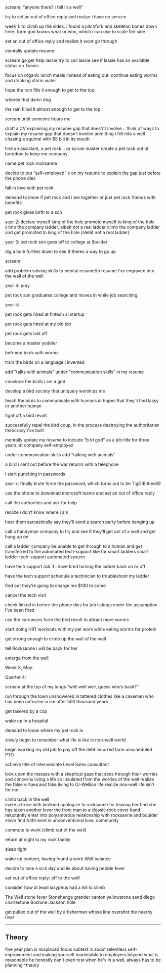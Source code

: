 
scream, “anyone there? i fell in a well” 

try to set an out of office reply and realize i have no service


week 1:  to climb up the sides. i found a pitchfork and skeleton bones down here, form god knows what or who, which i can use to scale the side. 

set an out of office reply and realize it wont go through 
 
mentally update resume 

scream go get help lassie 
try to call lassie 
see if lassie has an available status on Teams

focus on organic lunch meals instead of eating out:
continue eating worms and drinking storm water 

hope the rain fills it enough to get to the top

wheres that damn dog 

the rain filled it almost enough to get to the top 

scream until someone hears me 

draft a CV explaining my resume gap that does'nt involve...
think of ways to explain my resume gap that doesn’t involve admitting i fell into a well chasing a squirrel with $5 bill in its mouth 

hire an assistant, a pet rock...
or scrum master
create a pet rock out of boredom to keep me company 

name pet rock rocksanne

decide to put “self-employed” x on my resume to explain the gap just before the phone dies


fall in love with pet rock 

demand to know if pet rock and i are together or just pet rock friends with benefits 

pet rock gives birth to a son


year 2: declare myself king of the hole 
promote myself to king of the hole
climb the company ladder, albeit not a real ladder
climb the company ladder and get promoted to king of the hole (alebit not a real ladder)

year 3: pet rock son goes off to college at Boulder 

dig a hole further down to see if theres a way to go up 

scream

add problem solving skills to mental resume/to resume i've engraved into the wall of the well

year 4: pray 


pet rock son graduates college and moves in while job searching

year 5: 

pet rock gets hired at fintech ai startup 

pet rock gets hired at my old job

pet rock gets laid off 

become a master yodeler 

befriend birds with worms 



train the birds on a language i invented 

add "talks with animals" under "communication skills" in my resume

convince the birds i am a god 

develop a bird society that uniquely worships me

teach the birds to  communicate with humans in hopes that they’ll find lassy or another human 

fight off a bird revolt 

successfully repel the bird coup, in the process destroying the authoritarian theocracy i’ve built 

mentally update my resume  to include “bird god” as a job title for three years, at company self-employed 

under communication skills add "talking with animals"

a bird i sent out before the war returns with a telephone  
 
i start punching in passwords 

year x: finally brute force the password, which turns out to be TigOlBitties69

use the phone to download microsoft teams and set an out of office reply 

call the authorities and ask for help

realize i don’t know where i am 

hear them sarcastically say they’ll send a search party before hanging up 

call a handyman company to try and see if they’ll get out of a well and get hung up on 

call a ladder company be unable to get through to a  human and get transferred to the automated tech-support like for smart ladders 
smart ladder tech-support automated system 

have tech support ask if i have tired turning the ladder back on or off

have the tech support schedule a technician to troubleshoot my ladder 

find out they’re going to charge me $100 to come 

cancel the tech visit 

check linked in before the phone dies for job listings under the assumption i’ve been fired 

use the carcasses form the bird  revolt to attract more worms

start doing HIIT  workouts with my pet work while eating worms for protein 

get strong enough to climb up the wall of the well

tell Rocksanne i will be back for her

emerge from the well

Week X, Mon:

Quarter 4:

scream at the top of my lungs “well well well, guess who’s back?” 

run through the town unshowered in tattered clothes like a caveman who has been unfrozen in ice after 500 thousand years

get tasered by a cop 

wake up in a hospital 

demand to know where my pet rock is 

slowly begin to remember what  life is like in  non-well world 

begin working my old job to pay off the debt incurred form unscheduled PTO  

achieve title of Intermediate Level Sales consultant   

look upon the masses with a skeptical gaze that sees through their worries and concerns 
living a life so insulated from the worries of the well 
realize the false virtues and fake living to Or-Wellian life 
realize non-well life isn’t for me 

climb back in the well  
make a truce with birdkind
apologize to rocksanne for leaving her 
find she has taken another lover 
the front man to a classic rock cover band 
reluctantly enter into polyamorous relationship with rocksanne and boulder steve 
find fulfillment in unconventional love, community

commute to work (climb out of the well)

return at night to my rock family 

sleep tight 

wake  up content, having found a work-Well balance

decide to take a sick day and lie about having pebble fever 

set out of office reply: off to the well! 

consider how at least sisyphus had a hill to climb

The Well 
stone fever 
Stonehenge 
grander canton 
yellowstone 
sand diego 
charlestone
Bostone
Jackson hole 


get pulled out of the well by a fisherman whose line overshot the nearby river 

-------
## Theory

five year plan is misplaced focus
subtext is about relentless self-improvement and making yourself marketable to employers beyond what is reasonable
 he honestly can't even rest when he's in a well, always has to be planning
^theory

